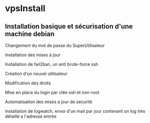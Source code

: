 vpsInstall
==========

Installation basique et sécurisation d'une machine debian
-----------------------------------------------------------

Changement du mot de passe du SuperUtilisateur

Installation des mises à jour

Installation de fail2ban, un anti brute-force ssh

Création d'un nouvel utilisateur 

Modification des droits

Mise en place du login par clée ssh et non-root

Automatisation des mises a jour de securité  

Installation de logwatch, envoi d'un mail par jour contenant un log très détaillé a l'adresse entrée
